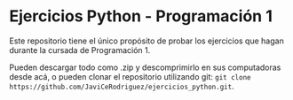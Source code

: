 # Ejercicios Python - Programación 1

Este repositorio tiene el único propósito de probar los ejercicios que hagan durante la cursada de Programación 1.

Pueden descargar todo como .zip y descomprimirlo en sus computadoras desde acá, o pueden clonar el repositorio utilizando
git: `git clone https://github.com/JaviCeRodriguez/ejercicios_python.git`.

